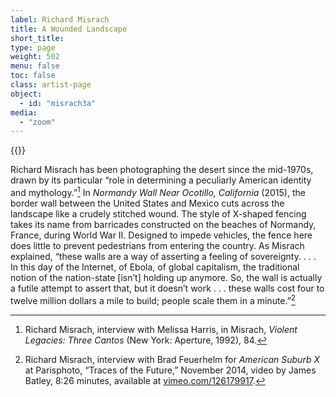 ```yaml
---
label: Richard Misrach
title: A Wounded Landscape
short_title:
type: page
weight: 502
menu: false
toc: false
class: artist-page
object:
  - id: "misrach3a"
media:
  - "zoom"
---
```

{{<q-figure id="misrach3a">}}

Richard Misrach has been photographing the desert since the mid-1970s, drawn by its particular “role in determining a peculiarly American identity and mythology.”[^1] In *Normandy Wall Near Ocotillo, California* (2015), the border wall between the United States and Mexico cuts across the landscape like a crudely stitched wound. The style of X-shaped fencing takes its name from barricades constructed on the beaches of Normandy, France, during World War II. Designed to impede vehicles, the fence here does little to prevent pedestrians from entering the country. As Misrach explained, “these walls are a way of asserting a feeling of sovereignty. . . . In this day of the Internet, of Ebola, of global capitalism, the traditional notion of the nation-state \[isn’t\] holding up anymore. So, the wall is actually a futile attempt to assert that, but it doesn’t work . . . these walls cost four to twelve million dollars a mile to build; people scale them in a minute.”[^2]

[^1]: Richard Misrach, interview with Melissa Harris, in Misrach, *Violent Legacies: Three Cantos* (New York: Aperture, 1992), 84.

[^2]: Richard Misrach, interview with Brad Feuerhelm for *American Suburb X* at Parisphoto, “Traces of the Future,” November 2014, video by James Batley, 8:26 minutes, available at [vimeo.com/126179917](https://vimeo.com/126179917).
